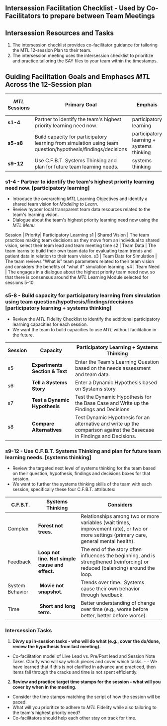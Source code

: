 

## Intersession Facilitation Checklist - Used by Co-Facilitators to prepare between Team Meetings

## Intersession Resources and Tasks
1. The intersession checklist provides co-facilitator guidance for tailoring the  MTL 12-session Plan to their team.
2. The intersession meeting uses the intersession checklist to prioritize and practice tailoring the SAY files to your team within the timestamps.

## Guiding Facilitation Goals and Emphases _MTL_ Across the 12-Session plan

_MTL_ Sessions | Primary Goal | Emphais | Team Time Report
-- | -- | -- | --
**s1-4** | Partner to identify the team's highest priority learning need now. | participatory learning | **tt1**
**s5-s8** | Build capacity for participatory learning from simulation using team question/hypothesis/findings/decisions | participatory learning + systems thinking | **tt2**
**s9-12** | Use C.F.B.T. Systems Thinking and plan for future team learning needs. | systems thinking | **tt3**
 
 
### s1-4 - Partner to identify the team's highest priority learning need now. [participatory learning]
- Introduce the overarching _MTL_ Learning Objectives and identify a shared team vision for _Modeling to Learn_.
- Review hypoer local transparent team data resources related to the team's learning vision.
- Dialogue about the team's highest priority learning need now using the _MTL Menu_

Session | Priority| Participatory Learning 
s1 | Shared Vision | The team practices making team decisions as they move from an individual to shared vision, select their team lead and team meeting time
s2 | Team Data | The team learns to build their own team data for evaluating team trends and patient data in relation to their team vision.
s3 | Team Data for Simulation | The team reviews "What is" team parameters related to their team vision and considers the benefits of "what if" simulation learning.
s4 | Team Need | The engages in a dialogue about the highest priority team need now, so that there is consensus around the _MTL_ Learning Module selected for sessions 5-10.

### s5-8 - Build capacity for participatory learning from simulation using team question/hypothesis/findings/decisions [participatory learning + systems thinking]
- Review the _MTL_ Fidelity Checklist to identify the additional participatory learning capacities for each session.
- We want the team to build capacities to use _MTL_ without facilitation in the future.

Session | Capacity | Participatory Learning + Systems Thinking
-- | -- | -- 
s5 | **Experiments Section & Text**| Enter the Team's Learning Question based on the needs assessment and team data.
s6 | **Tell a Systems Story** | Enter a Dynamic Hypothesis based on Systems story 
s7 | **Test a Dynamic Hypothesis** | Test the Dynamic Hypothesis for the Base Case and Write up the Findings and Decisions
s8 | **Compare Alternatives** | Test Dynamic Hypothesis for an alternative and write up the comparison against the Basecase in Findings and Decisions.

### s9-12 - Use C.F.B.T. Systems Thinking and plan for future team learning needs. [systems thinking]
- Review the targeted next level of systems thinking for the team based on their question, hypothesis, findings and decisions boxes for that session.
- We want to further the systems thinking skills of the team with each session, specifically these four C.F.B.T. attributes:

C.F.B.T. | Systems Thinking | Considers
-- | -- | --
Complex | **Forest not trees.** | Relationships among two or more variables (wait times, improvement rate), or two or more settings (primary care, general mental health).
Feedback | **Loop not line. Not simple cause and effect.** | The end of the story often influences the beginning, and is strengthened (reinforcing) or reduced (balancing) around the loop.
System Behavior | **Movie not snapshot.** | Trends over time.  Systems cause their own behavior through feedback.
|Time | **Short and long term.** | Better understanding of change over time (e.g., worse before better, better before worse).

### Intersession Tasks

1) **Divvy up in-session tasks - who will do what (e.g., cover the do/done, review the hypothesis from last meeting).**
- Co-facilitation model of Live Lead vs. Pre/Post lead and Session Note Taker. Clarify who will say which pieces and cover which tasks. - - We have learned that if this is not clarified in advance and practiced, then items fall through the cracks and time is not spent efficiently.

2) **Review and practice target time stamps for the session - what will you cover by when in the meeting.**
 - Consider the time stamps matching the script of how the session will be paced. 
 - What will you prioritize to adhere to _MTL_ Fidelity while also tailoring to the team's highest priority need?
 - Co-facilitators should help each other stay on track for time.
